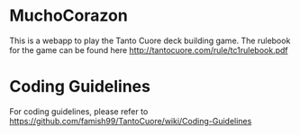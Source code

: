 MuchoCorazon
============

This is a webapp to play the Tanto Cuore deck building game. The rulebook for the game can be found here http://tantocuore.com/rule/tc1rulebook.pdf


Coding Guidelines
=================
For coding guidelines, please refer to https://github.com/famish99/TantoCuore/wiki/Coding-Guidelines